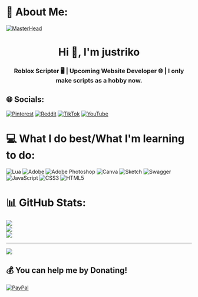 # 👀 About Me:
[![MasterHead](https://media.discordapp.net/attachments/1228130001845751858/1229025062426771486/standard_1_1.gif?ex=662e2dc9&is=661bb8c9&hm=d686c6ff784ac19842dde890deff47273940559fced06e4cd15c1eb3c24f2e54&=&width=1440&height=508)](https://guns.lol/riko)
<h1 align="center">Hi 👋, I'm justriko</h1>
<h3 align="center">Roblox Scripter 🖥️ | Upcoming Website Developer 🌐 | I only make scripts as a hobby now.</h3>

## 🌐 Socials:
[![Pinterest](https://img.shields.io/badge/Pinterest-%23E60023.svg?logo=Pinterest&logoColor=white)](https://pinterest.com/RikoFr_) [![Reddit](https://img.shields.io/badge/Reddit-%23FF4500.svg?logo=Reddit&logoColor=white)](https://reddit.com/user/No_Conversation_8145) [![TikTok](https://img.shields.io/badge/TikTok-%23000000.svg?logo=TikTok&logoColor=white)](https://tiktok.com/@rikoinabyss) [![YouTube](https://img.shields.io/badge/YouTube-%23FF0000.svg?logo=YouTube&logoColor=white)](https://youtube.com/@UCLNAaLYj_ttHldsO53MRuDw) 

# 💻 What I do best/What I'm learning to do:
![Lua](https://img.shields.io/badge/lua-%232C2D72.svg?style=for-the-badge&logo=lua&logoColor=white) ![Adobe](https://img.shields.io/badge/adobe-%23FF0000.svg?style=for-the-badge&logo=adobe&logoColor=white) ![Adobe Photoshop](https://img.shields.io/badge/adobe%20photoshop-%2331A8FF.svg?style=for-the-badge&logo=adobe%20photoshop&logoColor=white) ![Canva](https://img.shields.io/badge/Canva-%2300C4CC.svg?style=for-the-badge&logo=Canva&logoColor=white) ![Sketch](https://img.shields.io/badge/Sketch-FFB387?style=for-the-badge&logo=sketch&logoColor=black) ![Swagger](https://img.shields.io/badge/-Swagger-%23Clojure?style=for-the-badge&logo=swagger&logoColor=white) ![JavaScript](https://img.shields.io/badge/javascript-%23323330.svg?style=for-the-badge&logo=javascript&logoColor=%23F7DF1E) ![CSS3](https://img.shields.io/badge/css3-%231572B6.svg?style=for-the-badge&logo=css3&logoColor=white) ![HTML5](https://img.shields.io/badge/html5-%23E34F26.svg?style=for-the-badge&logo=html5&logoColor=white)
# 📊 GitHub Stats:
![](https://github-readme-stats.vercel.app/api?username=cmdriko&theme=midnight-purple&hide_border=false&include_all_commits=false&count_private=false)<br/>
![](https://github-readme-streak-stats.herokuapp.com/?user=cmdriko&theme=midnight-purple&hide_border=false)<br/>
![](https://github-readme-stats.vercel.app/api/top-langs/?username=cmdriko&theme=midnight-purple&hide_border=false&include_all_commits=false&count_private=false&layout=compact) 


---
[![](https://visitcount.itsvg.in/api?id=cmdriko&icon=0&color=0)](https://visitcount.itsvg.in)

  ## 💰 You can help me by Donating!
  [![PayPal](https://img.shields.io/badge/PayPal-00457C?style=for-the-badge&logo=paypal&logoColor=white)](https://paypal.me/rikoscripts)
